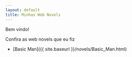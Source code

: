 ```yaml
---
layout: default
title: Minhas Web Novels
---
```

Bem vindo!

Confira as web novels que eu fiz

* [Basic Man]({{ site.baseurl }}/novels/Basic_Man.html)